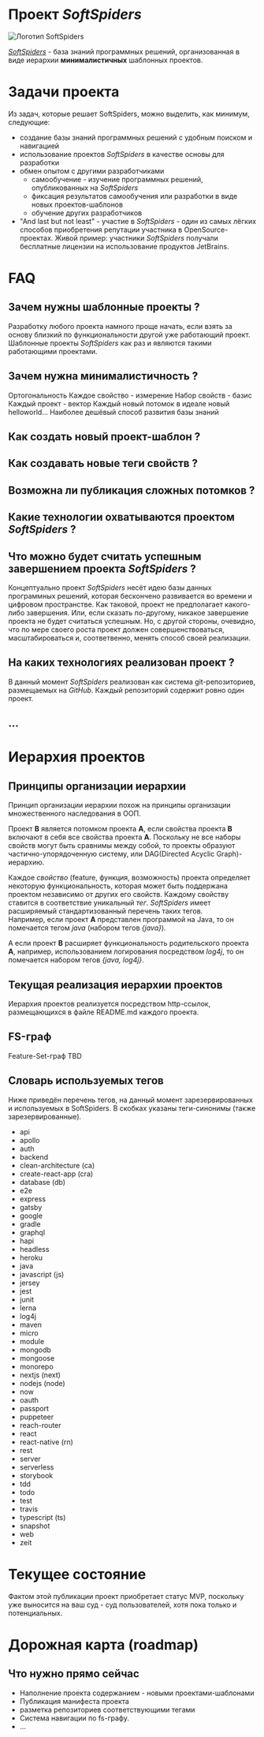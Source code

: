# Проект  *SoftSpiders*

![Логотип SoftSpiders](./images/ss.png)


*[SoftSpiders](https://github.com/softspider)* - база знаний программных решений, организованная в виде иерархии
**минималистичных** шаблонных проектов.

# Задачи проекта

Из задач, которые решает SoftSpiders, можно выделить, как минимум, следующие:

- создание базы знаний программных решений с удобным поиском и навигацией
- использование проектов *SoftSpiders* в качестве основы для разработки
- обмен опытом с другими разработчиками
    - самообучение - изучение программных решений, опубликованных на *SoftSpiders*
    - фиксация результатов самообучения или разработки в виде новых проектов-шаблонов
    - обучение других разработчиков
- "And last but not least" - участие в *SoftSpiders* - один из самых лёгких способов приобретения репутации участника в
OpenSource-проектах. Живой пример: участники *SoftSpiders* получали бесплатные лицензии на использование продуктов JetBrains. 

# FAQ

## Зачем нужны шаблонные проекты ?

Разработку любого проекта намного проще начать, если взять за основу близкий по функциональности другой уже работающий
проект. Шаблонные проекты *SoftSpiders* как раз и являются такими работающими проектами.

## Зачем нужна минималистичность ?

Ортогональность
Каждое свойство - измерение
Набор свойств - базис
Каждый проект - вектор
Каждый новый потомок в идеале новый helloworld...
Наиболее дешёвый способ развития базы знаний 

## Как создать новый проект-шаблон ?

## Как создавать новые теги свойств ?

## Возможна ли публикация сложных потомков ?

## Какие технологии охватываются проектом *SoftSpiders* ?

## Что можно будет считать успешным завершением проекта *SoftSpiders* ?

Концептуально проект *SoftSpiders* несёт идею базы данных программных решений, которая бескончено развивается во времени и
цифровом пространстве. Как таковой, проект не предполагает какого-либо завершения. Или, если сказать по-другому, никакое
завершение проекта не будет считаться успешным. 
Но, с другой стороны, очевидно, что по мере своего роста проект должен совершенствоваться, масштабироваться и,
соответвенно, менять способ своей реализации.  

## На каких технологиях реализован проект ?

В данный момент *SoftSpiders* реализован как система git-репозиториев, размещаемых на *GitHub*. Каждый репозиторий
содержит ровно один проект.

## ...

# Иерархия проектов

## Принципы организации иерархии

Принцип организации иерархии похож на принципы организации множественного наследования в ООП.

Проект **B** является потомком проекта **A**, если свойства проекта **B** включают в себя все свойства проекта **A**.
Поскольку не все наборы свойств могут быть сравнимы между собой, то проекты образуют частично-упорядоченную систему,
или DAG(Directed Acyclic Graph)-иерархию.

Каждое *свойство* (feature, функция, возможность) проекта  определяет некоторую функциональность, которая может быть
поддержана проектом независимо от других его свойств. Каждому свойству ставится в соответствие уникальный *тег*.
*SoftSpiders* имеет расширяемый стандартизованный перечень таких тегов.  
Например, если проект **A** представлен программой на Java, то он помечается тегом *java* (набором тегов *{java}*).

А если проект **B** расширяет функциональность родительского проекта **A**, например, использованием логирования
посредством *log4j*, то он помечается набором тегов *{java, log4j}*.


## Текущая реализация иерархии проектов

Иерархия проектов реализуется посредством http-ссылок, размещающихся в файле README.md каждого
проекта. 


## FS-граф

Feature-Set-граф
TBD


## Словарь используемых тегов

Ниже приведён перечень тегов, на данный момент зарезервированных и используемых в SoftSpiders. В скобках указаны
теги-синонимы (также зарезервированные).

- api
- apollo
- auth
- backend
- clean-architecture (ca)
- create-react-app (cra)
- database (db)
- e2e
- express
- gatsby
- google
- gradle
- graphql
- hapi
- headless
- heroku
- java
- javascript (js)
- jersey
- jest
- junit
- lerna
- log4j
- maven
- micro
- module
- mongodb
- mongoose
- monorepo
- nextjs (next)
- nodejs (node)
- now
- oauth
- passport
- puppeteer
- reach-router
- react
- react-native (rn)
- rest
- server
- serverless
- storybook
- tdd
- todo
- test
- travis
- typescript (ts)
- snapshot
- web
- zeit

# Текущее состояние

Фактом этой публикации проект приобретает статус MVP, поскольку уже выносится на ваш суд - суд пользователей, хотя пока
только и потенциальных.

# Дорожная карта (roadmap)

## Что нужно прямо сейчас

- Наполнение проекта содержанием - новыми проектами-шаблонами
- Публикация манифеста проекта 
- разметка репозиториев соответствующими тегами
- Система навигации по fs-графу.
- ...